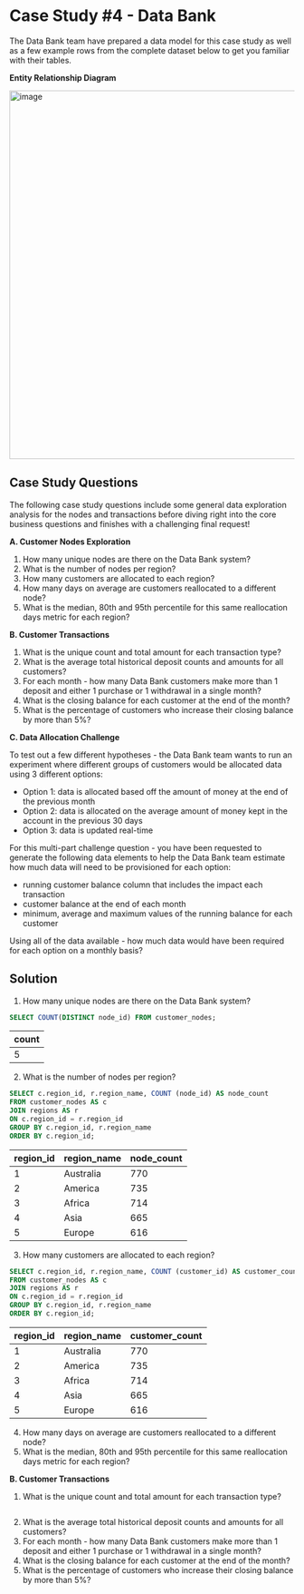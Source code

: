 # Case Study #4 - Data Bank

The Data Bank team have prepared a data model for this case study as well as a few example rows 
from the complete dataset below to get you familiar with their tables.

**Entity Relationship Diagram**

<img width="650" alt="image" src="https://user-images.githubusercontent.com/104567399/189273563-9ce25943-14c7-4db0-a53b-06529a724549.png">


## Case Study Questions

The following case study questions include some general data exploration analysis for the nodes and transactions before diving right into the core business questions and finishes with a challenging final request!

**A. Customer Nodes Exploration**

1. How many unique nodes are there on the Data Bank system?
2. What is the number of nodes per region?
3. How many customers are allocated to each region?
4. How many days on average are customers reallocated to a different node?
5. What is the median, 80th and 95th percentile for this same reallocation days metric for each region?

**B. Customer Transactions**

1. What is the unique count and total amount for each transaction type?
2. What is the average total historical deposit counts and amounts for all customers?
3. For each month - how many Data Bank customers make more than 1 deposit and either 1 purchase or 1 withdrawal in a single month?
4. What is the closing balance for each customer at the end of the month?
5. What is the percentage of customers who increase their closing balance by more than 5%?

**C. Data Allocation Challenge**

To test out a few different hypotheses - the Data Bank team wants to run an experiment where different 
groups of customers would be allocated data using 3 different options:

- Option 1: data is allocated based off the amount of money at the end of the previous month
- Option 2: data is allocated on the average amount of money kept in the account in the previous 30 days
- Option 3: data is updated real-time

For this multi-part challenge question - you have been requested to generate the following data elements 
to help the Data Bank team estimate how much data will need to be provisioned for each option:

- running customer balance column that includes the impact each transaction
- customer balance at the end of each month
- minimum, average and maximum values of the running balance for each customer

Using all of the data available - how much data would have been required for each option on a monthly basis?

## Solution

1. How many unique nodes are there on the Data Bank system?

```sql
SELECT COUNT(DISTINCT node_id) FROM customer_nodes;
```
| count | 
| ----------- | 
| 5           | 

2. What is the number of nodes per region?
```sql
SELECT c.region_id, r.region_name, COUNT (node_id) AS node_count
FROM customer_nodes AS c
JOIN regions AS r
ON c.region_id = r.region_id
GROUP BY c.region_id, r.region_name
ORDER BY c.region_id;
```
|region_id	|region_name	|node_count|
|--|--|--|
|1	|Australia	|770|
|2	|America	|735|
|3	|Africa	|714|
|4	|Asia	|665|
|5|	Europe	|616|

3. How many customers are allocated to each region?
```sql
SELECT c.region_id, r.region_name, COUNT (customer_id) AS customer_count
FROM customer_nodes AS c
JOIN regions AS r
ON c.region_id = r.region_id
GROUP BY c.region_id, r.region_name
ORDER BY c.region_id;
```

|region_id|	region_name	|customer_count|
|-|-|-|
|1	|Australia|	770|
|2	|America|	735|
|3	|Africa|	714|
|4	|Asia	|665|
|5|	Europe	|616|


4. How many days on average are customers reallocated to a different node?
5. What is the median, 80th and 95th percentile for this same reallocation days metric for each region?

**B. Customer Transactions**

1. What is the unique count and total amount for each transaction type?
```sql

```

2. What is the average total historical deposit counts and amounts for all customers?
3. For each month - how many Data Bank customers make more than 1 deposit and either 1 purchase or 1 withdrawal in a single month?
4. What is the closing balance for each customer at the end of the month?
5. What is the percentage of customers who increase their closing balance by more than 5%?
